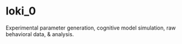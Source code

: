 # loki_0

Experimental parameter generation, cognitive model simulation, raw behavioral data, &amp; analysis.
